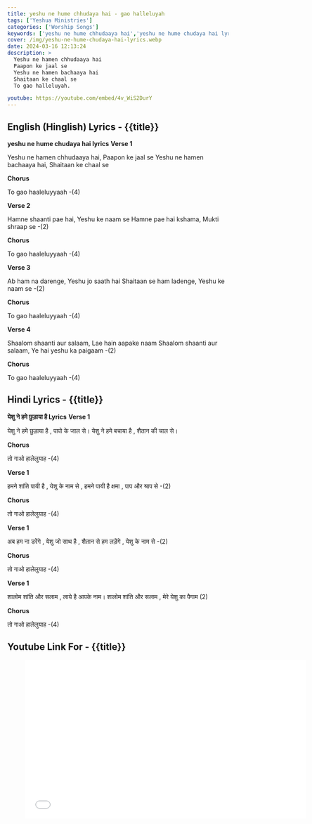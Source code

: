 ```yaml
---
title: yeshu ne hume chhudaya hai - gao halleluyah
tags: ['Yeshua Ministries']
categories: ['Worship Songs']
keywords: ['yeshu ne hume chhudaaya hai','yeshu ne hume chudaya hai lyrics','gao halleluyah Lyrics','yeshu ne hamen chhudaaya hai Lyrics','Christian worship music']
cover: /img/yeshu-ne-hume-chudaya-hai-lyrics.webp
date: 2024-03-16 12:13:24
description: >
  Yeshu ne hamen chhudaaya hai
  Paapon ke jaal se
  Yeshu ne hamen bachaaya hai
  Shaitaan ke chaal se
  To gao halleluyah.

youtube: https://youtube.com/embed/4v_WiS2DurY
---
```

## English (Hinglish) Lyrics - {{title}}
**yeshu ne hume chudaya hai lyrics**
**Verse 1**

Yeshu ne hamen chhudaaya hai, Paapon ke jaal se
Yeshu ne hamen bachaaya hai, Shaitaan ke chaal se 

**Chorus**

To gao haaleluyyaah -(4)

**Verse 2**

Hamne shaanti pae hai, Yeshu ke naam se
Hamne pae hai kshama, Mukti shraap se -(2)

**Chorus**

To gao haaleluyyaah -(4)

**Verse 3**

Ab ham na darenge, Yeshu jo saath hai
Shaitaan se ham ladenge, Yeshu ke naam se -(2)

**Chorus**

To gao haaleluyyaah -(4)

**Verse 4**

Shaalom shaanti aur salaam, Lae hain aapake naam
Shaalom shaanti aur salaam, Ye hai yeshu ka paigaam -(2)

**Chorus**

To gao haaleluyyaah -(4)

## Hindi Lyrics - {{title}}
**येशु ने हमे छुड़ाया है Lyrics**
**Verse 1**

येशु ने हमे छुड़ाया है , पापो के जाल से।
येशु ने हमे बचाया है , शैतान की चाल से।

**Chorus**

तो गाओ हालेलुयाह -(4)

**Verse 1**

हमने शांति पायी है , येशु के नाम से ,
हमने पायी है क्षमा , पाप और श्राप से -(2)

**Chorus**

तो गाओ हालेलुयाह -(4)

**Verse 1**

अब हम ना डरेंगे , येशु जो साथ है ,
शैतान से हम लड़ेंगे , येशु के नाम से -(2)

**Chorus**

तो गाओ हालेलुयाह -(4)

**Verse 1**

शालोम शांति और सलाम , लाये है आपके नाम।
शालोम शांति और सलाम , मेरे येशु का पैगाम (2)

**Chorus**

तो गाओ हालेलुयाह -(4)

## Youtube Link For - {{title}}
<figure class="image is-16by9">
<iframe class="has-ratio" width="640" height="360"
src="{{youtube}}"
frameborder="0" allow="accelerometer; autoplay; clipboard-write; encrypted-media; gyroscope;" allowfullscreen></iframe>
</figure>
